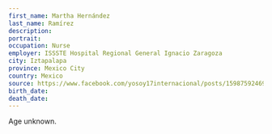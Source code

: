 ```yaml
---
first_name: Martha Hernández
last_name: Ramírez
description: 
portrait: 
occupation: Nurse
employer: ISSSTE Hospital Regional General Ignacio Zaragoza
city: Iztapalapa
province: Mexico City
country: Mexico
source: https://www.facebook.com/yosoy17internacional/posts/1598759246940904
birth_date: 
death_date: 
---
```


Age unknown.